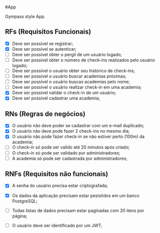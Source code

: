 #App

Gympass style App.

## RFs (Requisitos Funcionais)
- [x] Deve ser possível se registrar;
- [x] Deve ser possível se autenticar;
- [ ] Deve ser possível obter o pergil de um usuário logado;
- [ ] Deve ser possível obter o número de check-ins realizados pelo usuário logado;
- [ ] Deve ser possível o usuário obter seu histórico de check-ins;
- [ ] Deve ser possível o usuário buscar academias próximas;
- [ ] Deve ser possível o usuário buscas academias pelo nome;
- [ ] Deve ser possível o usuário realizar check-in em uma academia;
- [x] Deve ser possível validar o check-in de um usuário;
- [x] Deve ser possível cadastrar uma academia;

## RNs (Regras de negócios)
- [x] O usuário não deve poder se cadastrar com um e-mail duplicado;
- [x] O usuário não deve pode fazer 2 check-ins no mesmo dia;
- [x] O usuário não pode fazer check-in se não estiver perto (100m) da academia;
- [ ] O check-in só pode ser valido até 20 minutos após criado;
- [ ] O check-in só pode ser validado por administradores;
- [ ] A academia só pode ser cadastrada por administradores;

## RNFs (Requisitos não funcionais)
- [x] A senha do usuário precisa estar criptografada;
- [x] Os dados da aplicação precisam estar pesistidos em um banco PostgreSQL;
- [ ] Todas listas de dados precisam estar paginadas com 20 itens por página;
- [ ] O usuário deve ser identificado por um JWT;

